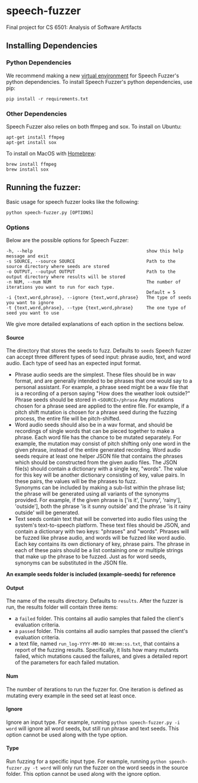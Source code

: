 # speech-fuzzer

Final project for CS 6501: Analysis of Software Artifacts   

## Installing Dependencies

### Python Dependencies

We recommend making a new [virtual environment](https://docs.python.org/3/tutorial/venv.html) for Speech Fuzzer's python dependencies. To install Speech Fuzzer's python dependencies, use pip:  

`pip install -r requirements.txt`

### Other Dependencies

Speech Fuzzer also relies on both ffmpeg and sox. To install on Ubuntu:  

```
apt-get install ffmpeg
apt-get install sox
```

To install on MacOS with [Homebrew](https://brew.sh/):

```
brew install ffmpeg
brew install sox
```

## Running the fuzzer:

Basic usage for speech fuzzer looks like the following:  

`python speech-fuzzer.py [OPTIONS]`

### Options

Below are the possible options for Speech Fuzzer:

```
-h, --help                                           show this help message and exit
-s SOURCE, --source SOURCE                           Path to the source directory where seeds are stored
-o OUTPUT, --output OUTPUT                           Path to the output directory where results will be stored
-n NUM, --num NUM                                    The number of iterations you want to run for each type.
                                                     Default = 5
-i {text,word,phrase}, --ignore {text,word,phrase}   The type of seeds you want to ignore
-t {text,word,phrase}, --type {text,word,phrase}     The one type of seed you want to use
```

We give more detailed explanations of each option in the sections below.

#### Source

The directory that stores the seeds to fuzz. Defaults to `seeds` Speech fuzzer can accept three different types of seed input: phrase audio, text, and word audio. Each type of seed has an expected input format.

* Phrase audio seeds are the simplest. These files should be in wav format, and are generally intended to be phrases that one would say to a personal assistant. For example, a phrase seed might be a wav file that is a recording of a person saying "How does the weather look outside?" Phrase seeds should be stored in `<SOURCE>/phrase`
  Any mutations chosen for a phrase seed are applied to the entire file. For example, if a pitch shift mutation is chosen for a phrase seed during the fuzzing process, the entire file will be pitch-shifted.
* Word audio seeds should also be in a wav format, and should be recordings of single words that can be pieced together to make a phrase. Each word file has the chance to be mutated separately. For example, the mutation may consist of pitch shifting only one word in the given phrase, instead of the entire generated recording.
 Word audio seeds require at least one helper JSON file that contains the phrases which should be constructed from the given audio files. The JSON file(s) should contain a dictionary with a single key, "words". The value for this key will be another dictionary consisting of key, value pairs. In these pairs, the values will be the phrases to fuzz.  
 Synonyms can be included by making a sub-list within the phrase list; the phrase will be generated using all variants of the synonyms provided. For example, if the given phrase is ['is it', ['sunny', 'rainy'], 'outside'], both the phrase 'is it sunny outside' and the phrase 'is it rainy outside' will be generated.
* Text seeds contain text that will be converted into audio files using the system's text-to-speech platform. These text files should be JSON, and contain a dictionary with two keys: "phrases" and "words". Phrases will be fuzzed like phrase audio, and words will be fuzzed like word audio. Each key contains its own dictionary of key, phrase pairs. The phrase in each of these pairs should be a list containing one or multiple strings that make up the phrase to be fuzzed. Just as for word seeds, synonyms can be substituted in the JSON file.

**An example seeds folder is included (example-seeds) for reference**

#### Output

The name of the results directory. Defaults to `results`. After the fuzzer is run, the results folder will contain three items:

* a `failed` folder. This contains all audio samples that failed the client's evaluation criteria.
* a `passed` folder. This contains all audio samples that passed the client's evaluation criteria.
* a text file, named `run_log-YYYY-MM-DD HH:mm:ss.txt`, that contains a report of the fuzzing results. Specifically, it lists how many mutants failed, which mutations caused the failures, and gives a detailed report of the parameters for each failed mutation.

#### Num

The number of iterations to run the fuzzer for. One iteration is defined as mutating every example in the seed set at least once.

#### Ignore

Ignore an input type. For example, running `python speech-fuzzer.py -i word` will ignore all word seeds, but still run phrase and text seeds. This option cannot be used along with the type option.

#### Type

Run fuzzing for a specific input type. For example, running `python speech-fuzzer.py -t word` will only run the fuzzer on the word seeds in the source folder. This option cannot be used along with the ignore option.
